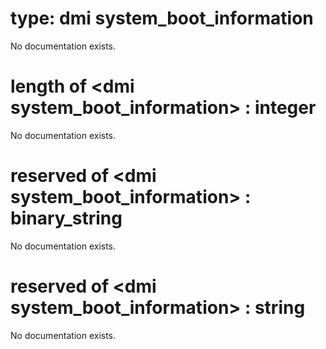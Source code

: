 # type: dmi system_boot_information

No documentation exists.

# length of &lt;dmi system_boot_information&gt; : integer

No documentation exists.

# reserved of &lt;dmi system_boot_information&gt; : binary_string

No documentation exists.

# reserved of &lt;dmi system_boot_information&gt; : string

No documentation exists.
